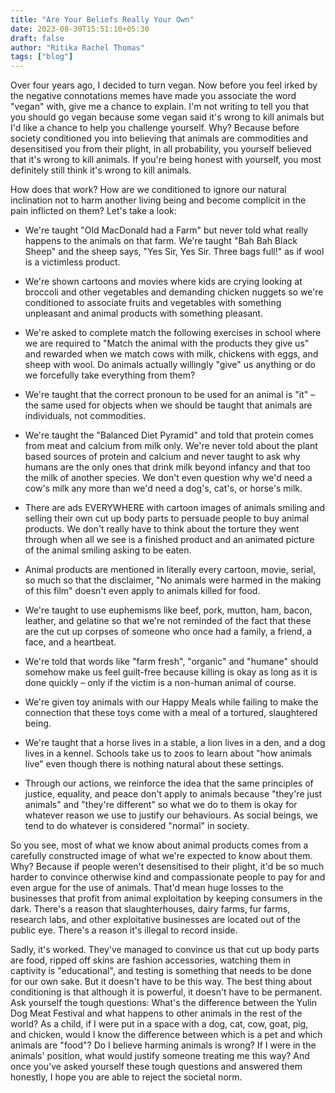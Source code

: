 ```yaml
---
title: "Are Your Beliefs Really Your Own"
date: 2023-08-30T15:51:10+05:30
draft: false
author: "Ritika Rachel Thomas"
tags: ["blog"]
---
```


Over four years ago, I decided to turn vegan.  Now before you feel irked by the negative connotations memes have made you associate the word "vegan" with, give me a chance to explain.  I'm not writing to tell you that you should go vegan because some vegan said it's wrong to kill animals but I'd like a chance to help you challenge yourself.  Why?  Because before society conditioned you into believing that animals are commodities and desensitised you from their plight, in all probability, you yourself believed that it's wrong to kill animals.  If you're being honest with yourself, you most definitely still think it's wrong to kill animals.

How does that work? How are we conditioned to ignore our natural inclination not to harm another living being and become complicit in the pain inflicted on them?  Let's take a look:

+ We're taught "Old MacDonald had a Farm" but never told what really happens to the animals on that farm.  We're taught "Bah Bah Black Sheep" and the sheep says, "Yes Sir, Yes Sir.  Three bags full!" as if wool is a victimless product.

+ We're shown cartoons and movies where kids are crying looking at broccoli and other vegetables and demanding chicken nuggets so we're conditioned to associate fruits and vegetables with something unpleasant and animal products with something pleasant.

+ We're asked to complete match the following exercises in school where we are required to "Match the animal with the products they give us" and rewarded when we match cows with milk, chickens with eggs, and sheep with wool.  Do animals actually willingly "give" us anything or do we forcefully take everything from them?

+ We're taught that the correct pronoun to be used for an animal is "it" – the same used for objects when we should be taught that animals are individuals, not commodities.

+ We're taught the "Balanced Diet Pyramid" and told that protein comes from meat and calcium from milk only.  We're never told about the plant based sources of protein and calcium and never taught to ask why humans are the only ones that drink milk beyond infancy and that too the milk of another species.  We don't even question why we'd need a cow's milk any more than we'd need a dog's, cat's, or horse's milk.

+ There are ads EVERYWHERE with cartoon images of animals smiling and selling their own cut up body parts to persuade people to buy animal products.  We don't really have to think about the torture they went through when all we see is a finished product and an animated picture of the animal smiling asking to be eaten.

+ Animal products are mentioned in literally every cartoon, movie, serial, so much so that the disclaimer, "No animals were harmed in the making of this film" doesn't even apply to animals killed for food.

+ We're taught to use euphemisms like beef, pork, mutton, ham, bacon, leather, and gelatine so that we're not reminded of the fact that these are the cut up corpses of someone who once had a family, a friend, a face, and a heartbeat.

+ We're told that words like "farm fresh", "organic" and "humane" should somehow make us feel guilt-free because killing is okay as long as it is done quickly – only if the victim is a non-human animal of course.

+ We're given toy animals with our Happy Meals while failing to make the connection that these toys come with a meal of a tortured, slaughtered being.

+ We're taught that a horse lives in a stable, a lion lives in a den, and a dog lives in a kennel.  Schools take us to zoos to learn about "how animals live" even though there is nothing natural about these settings.

+ Through our actions, we reinforce the idea that the same principles of justice, equality, and peace don't apply to animals because "they're just animals" and "they're different" so what we do to them is okay for whatever reason we use to justify our behaviours.  As social beings, we tend to do whatever is considered "normal" in society.

So you see, most of what we know about animal products comes from a carefully constructed image of what we're expected to know about them.  Why?  Because if people weren't desensitised to their plight, it'd be so much harder to convince otherwise kind and compassionate people to pay for and even argue for the use of animals.  That'd mean huge losses to the businesses that profit from animal exploitation by keeping consumers in the dark.  There's a reason that slaughterhouses, dairy farms, fur farms, research labs, and other exploitative businesses are located out of the public eye.  There's a reason it's illegal to record inside.

Sadly, it's worked.  They've managed to convince us that cut up body parts are food, ripped off skins are fashion accessories, watching them in captivity is "educational", and testing is something that needs to be done for our own sake.  But it doesn't have to be this way.  The best thing about conditioning is that although it is powerful, it doesn't have to be permanent.  Ask yourself the tough questions: What's the difference between the Yulin Dog Meat Festival and what happens to other animals in the rest of the world?  As a child, if I were put in a space with a dog, cat, cow, goat, pig, and chicken, would I know the difference between which is a pet and which animals are "food"?  Do I believe harming animals is wrong?  If I were in the animals' position, what would justify someone treating me this way? 
And once you've asked yourself these tough questions and answered them honestly, I hope you are able to reject the societal norm.